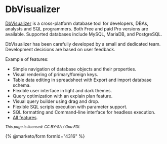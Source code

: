 # DbVisualizer

[DbVisualizer](https://dbvis.com/) is a cross-platform database tool for developers, DBAs, analysts and SQL programmers. Both Free and paid Pro versions are available. Supported databases include MySQL, MariaDB, and PostgreSQL.

DbVisualizer has been carefully developed by a small and dedicated team. Development decisions are based on user feedback.

Example of features:

* Simple navigation of database objects and their properties.
* Visual rendering of primary/foreign keys.
* Table data editing in spreadsheet with Export and import database schema.
* Flexible user interface in light and dark themes.
* Query optimization with an explain plan feature.
* Visual query builder using drag and drop.
* Flexible SQL scripts execution with parameter support.
* SQL formatting and Command-line interface for headless execution.
* [All features](https://www.dbvis.com/features/).

<sub>_This page is licensed: CC BY-SA / Gnu FDL_</sub>

{% @marketo/form formId="4316" %}
